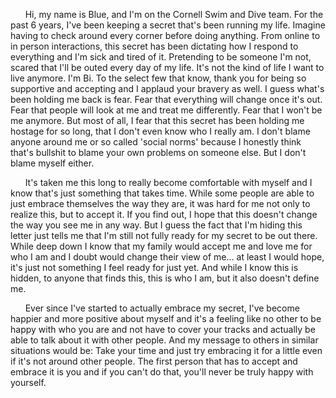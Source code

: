 
&nbsp;&nbsp;&nbsp;&nbsp;&nbsp;&nbsp;Hi, my name is Blue, and I'm on the Cornell Swim and Dive team. For the past 6 years, I've been keeping a secret that's been running my life. Imagine having to check around every corner before doing anything. From online to in person interactions, this secret has been dictating how I respond to everything and I'm sick and tired of it. Pretending to be someone I'm not, scared that I'll be outed every day of my life. It's not the kind of life I want to live anymore. I'm Bi. To the select few that know, thank you for being so supportive and accepting and I applaud your bravery as well. I guess what's been holding me back is fear. Fear that everything will change once it's out. Fear that people will look at me and treat me differently. Fear that I won't be me anymore. But most of all, I fear that this secret has been holding me hostage for so long, that I don't even know who I really am. I don't blame anyone around me or so called 'social norms' because I honestly think that's bullshit to blame your own problems on someone else.  But I don't blame myself either.
	
&nbsp;&nbsp;&nbsp;&nbsp;&nbsp;&nbsp;It's taken me this long to really become comfortable with myself and I know that's just something that takes time. While some people are able to just embrace themselves the way they are, it was hard for me not only to realize this, but to accept it. If you find out, I hope that this doesn't change the way you see me in any way. But I guess the fact that I'm hiding this letter just tells me that I'm still not fully ready for my secret to be out there. While deep down I know that my family would accept me and love me for who I am and I doubt would change their view of me... at least I would hope, it's just not something I feel ready for just yet. And while I know this is hidden, to anyone that finds this, this is who I am, but it also doesn't define me.

&nbsp;&nbsp;&nbsp;&nbsp;&nbsp;&nbsp;Ever since I've started to actually embrace my secret, I've become happier and more positive about myself and it's a feeling like no other to be happy with who you are and not have to cover your tracks and actually be able to talk about it with other people. And my message to others in similar situations would be: Take your time and just try embracing it for a little even if it's not around other people. The first person that has to accept and embrace it is you and if you can't do that, you'll never be truly happy with yourself.
